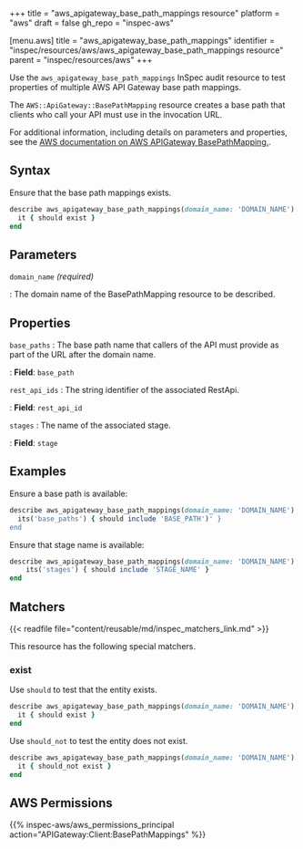 +++
title = "aws_apigateway_base_path_mappings resource"
platform = "aws"
draft = false
gh_repo = "inspec-aws"

[menu.aws]
title = "aws_apigateway_base_path_mappings"
identifier = "inspec/resources/aws/aws_apigateway_base_path_mappings resource"
parent = "inspec/resources/aws"
+++

Use the `aws_apigateway_base_path_mappings` InSpec audit resource to test properties of multiple AWS API Gateway base path mappings.

The `AWS::ApiGateway::BasePathMapping` resource creates a base path that clients who call your API must use in the invocation URL.

For additional information, including details on parameters and properties, see the [AWS documentation on AWS APIGateway BasePathMapping.](https://docs.aws.amazon.com/AWSCloudFormation/latest/UserGuide/aws-resource-apigateway-basepathmapping.html).

## Syntax

Ensure that the base path mappings exists.

```ruby
describe aws_apigateway_base_path_mappings(domain_name: 'DOMAIN_NAME') do
  it { should exist }
end
```

## Parameters

`domain_name` _(required)_

: The domain name of the BasePathMapping resource to be described.

## Properties

`base_paths`
: The base path name that callers of the API must provide as part of the URL after the domain name.

: **Field**: `base_path`

`rest_api_ids`
: The string identifier of the associated RestApi.

: **Field**: `rest_api_id`

`stages`
: The name of the associated stage.

: **Field**: `stage`

## Examples

Ensure a base path is available:

```ruby
describe aws_apigateway_base_path_mappings(domain_name: 'DOMAIN_NAME') do
  its('base_paths') { should include 'BASE_PATH')' }
end
```

Ensure that stage name is available:

```ruby
describe aws_apigateway_base_path_mappings(domain_name: 'DOMAIN_NAME') do
    its('stages') { should include 'STAGE_NAME' }
end
```

## Matchers

{{< readfile file="content/reusable/md/inspec_matchers_link.md" >}}

This resource has the following special matchers.

### exist

Use `should` to test that the entity exists.

```ruby
describe aws_apigateway_base_path_mappings(domain_name: 'DOMAIN_NAME') do
  it { should exist }
end
```

Use `should_not` to test the entity does not exist.

```ruby
describe aws_apigateway_base_path_mappings(domain_name: 'DOMAIN_NAME') do
  it { should_not exist }
end
```

## AWS Permissions

{{% inspec-aws/aws_permissions_principal action="APIGateway:Client:BasePathMappings" %}}
